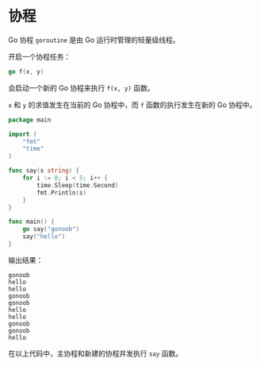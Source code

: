# 协程

Go 协程 ```goroutine``` 是由 Go 运行时管理的轻量级线程。

开启一个协程任务：

```go
go f(x, y)
```

会启动一个新的 Go 协程来执行 ```f(x, y)``` 函数。

```x``` 和 ```y``` 的求值发生在当前的 Go 协程中，而 ```f``` 函数的执行发生在新的 Go 协程中。

```go
package main

import (
	"fmt"
	"time"
)

func say(s string) {
	for i := 0; i < 5; i++ {
		time.Sleep(time.Second)
		fmt.Println(s)
	}
}

func main() {
	go say("gonoob")
	say("hello")
}
```

输出结果：

```
gonoob
hello
hello
gonoob
gonoob
hello
hello
gonoob
gonoob
hello
```

在以上代码中，主协程和新建的协程并发执行 ```say``` 函数。